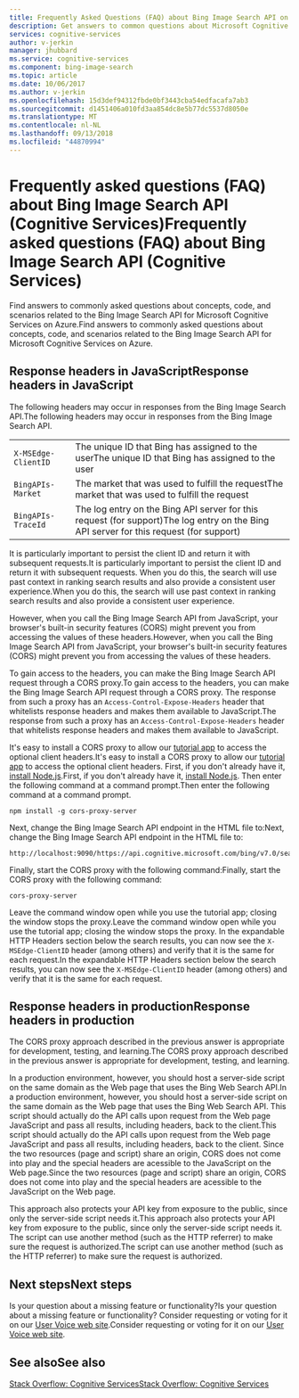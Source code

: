 ```yaml
---
title: Frequently Asked Questions (FAQ) about Bing Image Search API on Azure | Microsoft Docs
description: Get answers to common questions about Microsoft Cognitive Services Bing Image Search API on Azure.
services: cognitive-services
author: v-jerkin
manager: jhubbard
ms.service: cognitive-services
ms.component: bing-image-search
ms.topic: article
ms.date: 10/06/2017
ms.author: v-jerkin
ms.openlocfilehash: 15d3def94312fbde0bf3443cba54edfacafa7ab3
ms.sourcegitcommit: d1451406a010fd3aa854dc8e5b77dc5537d8050e
ms.translationtype: MT
ms.contentlocale: nl-NL
ms.lasthandoff: 09/13/2018
ms.locfileid: "44870994"
---
```

# <a name="frequently-asked-questions-faq-about-bing-image-search-api-cognitive-services"></a><span data-ttu-id="bdf86-103">Frequently asked questions (FAQ) about Bing Image Search API (Cognitive Services)</span><span class="sxs-lookup"><span data-stu-id="bdf86-103">Frequently asked questions (FAQ) about Bing Image Search API (Cognitive Services)</span></span>
 
<span data-ttu-id="bdf86-104">Find answers to commonly asked questions about concepts, code, and scenarios related to the Bing Image Search API for Microsoft Cognitive Services on Azure.</span><span class="sxs-lookup"><span data-stu-id="bdf86-104">Find answers to commonly asked questions about concepts, code, and scenarios related to the Bing Image Search API for Microsoft Cognitive Services on Azure.</span></span>

## <a name="response-headers-in-javascript"></a><span data-ttu-id="bdf86-105">Response headers in JavaScript</span><span class="sxs-lookup"><span data-stu-id="bdf86-105">Response headers in JavaScript</span></span>

<span data-ttu-id="bdf86-106">The following headers may occur in responses from the Bing Image Search API.</span><span class="sxs-lookup"><span data-stu-id="bdf86-106">The following headers may occur in responses from the Bing Image Search API.</span></span>

|||
|-|-|
|`X-MSEdge-ClientID`|<span data-ttu-id="bdf86-107">The unique ID that Bing has assigned to the user</span><span class="sxs-lookup"><span data-stu-id="bdf86-107">The unique ID that Bing has assigned to the user</span></span>|
|`BingAPIs-Market`|<span data-ttu-id="bdf86-108">The market that was used to fulfill the request</span><span class="sxs-lookup"><span data-stu-id="bdf86-108">The market that was used to fulfill the request</span></span>|
|`BingAPIs-TraceId`|<span data-ttu-id="bdf86-109">The log entry on the Bing API server for this request (for support)</span><span class="sxs-lookup"><span data-stu-id="bdf86-109">The log entry on the Bing API server for this request (for support)</span></span>|

<span data-ttu-id="bdf86-110">It is particularly important to persist the client ID and return it with subsequent requests.</span><span class="sxs-lookup"><span data-stu-id="bdf86-110">It is particularly important to persist the client ID and return it with subsequent requests.</span></span> <span data-ttu-id="bdf86-111">When you do this, the search will use past context in ranking search results and also provide a consistent user experience.</span><span class="sxs-lookup"><span data-stu-id="bdf86-111">When you do this, the search will use past context in ranking search results and also provide a consistent user experience.</span></span>

<span data-ttu-id="bdf86-112">However, when you call the Bing Image Search API from JavaScript, your browser's built-in security features (CORS) might prevent you from accessing the values of these headers.</span><span class="sxs-lookup"><span data-stu-id="bdf86-112">However, when you call the Bing Image Search API from JavaScript, your browser's built-in security features (CORS) might prevent you from accessing the values of these headers.</span></span>

<span data-ttu-id="bdf86-113">To gain access to the headers, you can make the Bing Image Search API request through a CORS proxy.</span><span class="sxs-lookup"><span data-stu-id="bdf86-113">To gain access to the headers, you can make the Bing Image Search API request through a CORS proxy.</span></span> <span data-ttu-id="bdf86-114">The response from such a proxy has an `Access-Control-Expose-Headers` header that whitelists response headers and makes them available to JavaScript.</span><span class="sxs-lookup"><span data-stu-id="bdf86-114">The response from such a proxy has an `Access-Control-Expose-Headers` header that whitelists response headers and makes them available to JavaScript.</span></span>

<span data-ttu-id="bdf86-115">It's easy to install a CORS proxy to allow our [tutorial app](tutorial-bing-image-search-single-page-app.md) to access the optional client headers.</span><span class="sxs-lookup"><span data-stu-id="bdf86-115">It's easy to install a CORS proxy to allow our [tutorial app](tutorial-bing-image-search-single-page-app.md) to access the optional client headers.</span></span> <span data-ttu-id="bdf86-116">First, if you don't already have it, [install Node.js](https://nodejs.org/en/download/).</span><span class="sxs-lookup"><span data-stu-id="bdf86-116">First, if you don't already have it, [install Node.js](https://nodejs.org/en/download/).</span></span> <span data-ttu-id="bdf86-117">Then enter the following command at a command prompt.</span><span class="sxs-lookup"><span data-stu-id="bdf86-117">Then enter the following command at a command prompt.</span></span>

    npm install -g cors-proxy-server

<span data-ttu-id="bdf86-118">Next, change the Bing Image Search API endpoint in the HTML file to:</span><span class="sxs-lookup"><span data-stu-id="bdf86-118">Next, change the Bing Image Search API endpoint in the HTML file to:</span></span>

    http://localhost:9090/https://api.cognitive.microsoft.com/bing/v7.0/search

<span data-ttu-id="bdf86-119">Finally, start the CORS proxy with the following command:</span><span class="sxs-lookup"><span data-stu-id="bdf86-119">Finally, start the CORS proxy with the following command:</span></span>

    cors-proxy-server

<span data-ttu-id="bdf86-120">Leave the command window open while you use the tutorial app; closing the window stops the proxy.</span><span class="sxs-lookup"><span data-stu-id="bdf86-120">Leave the command window open while you use the tutorial app; closing the window stops the proxy.</span></span> <span data-ttu-id="bdf86-121">In the expandable HTTP Headers section below the search results, you can now see the `X-MSEdge-ClientID` header (among others) and verify that it is the same for each request.</span><span class="sxs-lookup"><span data-stu-id="bdf86-121">In the expandable HTTP Headers section below the search results, you can now see the `X-MSEdge-ClientID` header (among others) and verify that it is the same for each request.</span></span>

## <a name="response-headers-in-production"></a><span data-ttu-id="bdf86-122">Response headers in production</span><span class="sxs-lookup"><span data-stu-id="bdf86-122">Response headers in production</span></span>

<span data-ttu-id="bdf86-123">The CORS proxy approach described in the previous answer is appropriate for development, testing, and learning.</span><span class="sxs-lookup"><span data-stu-id="bdf86-123">The CORS proxy approach described in the previous answer is appropriate for development, testing, and learning.</span></span> 

<span data-ttu-id="bdf86-124">In a production environment, however, you should host a server-side script on the same domain as the Web page that uses the Bing Web Search API.</span><span class="sxs-lookup"><span data-stu-id="bdf86-124">In a production environment, however, you should host a server-side script on the same domain as the Web page that uses the Bing Web Search API.</span></span> <span data-ttu-id="bdf86-125">This script should actually do the API calls upon request from the Web page JavaScript and pass all results, including headers, back to the client.</span><span class="sxs-lookup"><span data-stu-id="bdf86-125">This script should actually do the API calls upon request from the Web page JavaScript and pass all results, including headers, back to the client.</span></span> <span data-ttu-id="bdf86-126">Since the two resources (page and script) share an origin, CORS does not come into play and the special headers are acessible to the JavaScript on the Web page.</span><span class="sxs-lookup"><span data-stu-id="bdf86-126">Since the two resources (page and script) share an origin, CORS does not come into play and the special headers are acessible to the JavaScript on the Web page.</span></span> 

<span data-ttu-id="bdf86-127">This approach also protects your API key from exposure to the public, since only the server-side script needs it.</span><span class="sxs-lookup"><span data-stu-id="bdf86-127">This approach also protects your API key from exposure to the public, since only the server-side script needs it.</span></span> <span data-ttu-id="bdf86-128">The script can use another method (such as the HTTP referrer) to make sure the request is authorized.</span><span class="sxs-lookup"><span data-stu-id="bdf86-128">The script can use another method (such as the HTTP referrer) to make sure the request is authorized.</span></span>

## <a name="next-steps"></a><span data-ttu-id="bdf86-129">Next steps</span><span class="sxs-lookup"><span data-stu-id="bdf86-129">Next steps</span></span>

<span data-ttu-id="bdf86-130">Is your question about a missing feature or functionality?</span><span class="sxs-lookup"><span data-stu-id="bdf86-130">Is your question about a missing feature or functionality?</span></span> <span data-ttu-id="bdf86-131">Consider requesting or voting for it on our [User Voice web site](https://cognitive.uservoice.com/forums/555907-bing-search).</span><span class="sxs-lookup"><span data-stu-id="bdf86-131">Consider requesting or voting for it on our [User Voice web site](https://cognitive.uservoice.com/forums/555907-bing-search).</span></span>

## <a name="see-also"></a><span data-ttu-id="bdf86-132">See also</span><span class="sxs-lookup"><span data-stu-id="bdf86-132">See also</span></span>

 [<span data-ttu-id="bdf86-133">Stack Overflow: Cognitive Services</span><span class="sxs-lookup"><span data-stu-id="bdf86-133">Stack Overflow: Cognitive Services</span></span>](http://stackoverflow.com/questions/tagged/bing-api)
